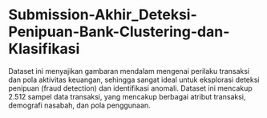 # Submission-Akhir_Deteksi-Penipuan-Bank-Clustering-dan-Klasifikasi
Dataset ini menyajikan gambaran mendalam mengenai perilaku transaksi dan pola aktivitas keuangan, sehingga sangat ideal untuk eksplorasi deteksi penipuan (fraud detection) dan identifikasi anomali. Dataset ini mencakup 2.512 sampel data transaksi, yang mencakup berbagai atribut transaksi, demografi nasabah, dan pola penggunaan.
